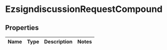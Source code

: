 
# EzsigndiscussionRequestCompound

## Properties
| Name | Type | Description | Notes |
| ------------ | ------------- | ------------- | ------------- |



